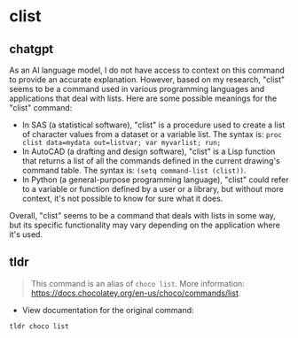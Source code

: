 # clist 
## chatgpt 
As an AI language model, I do not have access to context on this command to provide an accurate explanation. However, based on my research, "clist" seems to be a command used in various programming languages and applications that deal with lists. Here are some possible meanings for the "clist" command:

- In SAS (a statistical software), "clist" is a procedure used to create a list of character values from a dataset or a variable list. The syntax is: `proc clist data=mydata out=listvar; var myvarlist; run;`
- In AutoCAD (a drafting and design software), "clist" is a Lisp function that returns a list of all the commands defined in the current drawing's command table. The syntax is: `(setq command-list (clist))`.
- In Python (a general-purpose programming language), "clist" could refer to a variable or function defined by a user or a library, but without more context, it's not possible to know for sure what it does.

Overall, "clist" seems to be a command that deals with lists in some way, but its specific functionality may vary depending on the application where it's used. 

## tldr 
 
> This command is an alias of `choco list`.
> More information: <https://docs.chocolatey.org/en-us/choco/commands/list>.

- View documentation for the original command:

`tldr choco list`
